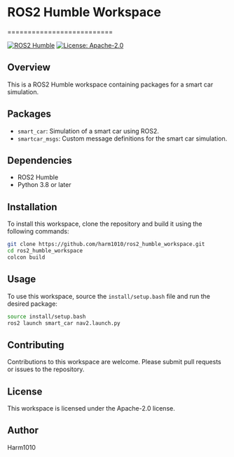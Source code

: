 
# ROS2 Humble Workspace
==========================

[![ROS2 Humble](https://img.shields.io/badge/ROS2-Humble-blue.svg)](https://index.ros.org/doc/humble/)
[![License: Apache-2.0](https://img.shields.io/badge/License-Apache--2.0-blue.svg)](https://opensource.org/licenses/Apache-2.0)

## Overview

This is a ROS2 Humble workspace containing packages for a smart car simulation.

## Packages

* `smart_car`: Simulation of a smart car using ROS2.
* `smartcar_msgs`: Custom message definitions for the smart car simulation.

## Dependencies

* ROS2 Humble
* Python 3.8 or later

## Installation

To install this workspace, clone the repository and build it using the following commands:
```bash
git clone https://github.com/harm1010/ros2_humble_workspace.git
cd ros2_humble_workspace
colcon build
```

## Usage

To use this workspace, source the `install/setup.bash` file and run the desired package:
```bash
source install/setup.bash
ros2 launch smart_car nav2.launch.py
```

## Contributing

Contributions to this workspace are welcome. Please submit pull requests or issues to the repository.

## License

This workspace is licensed under the Apache-2.0 license.

## Author

Harm1010
